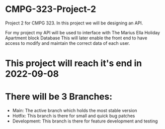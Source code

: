 <h1>CMPG-323-Project-2</h1>
    <p>Project 2 for CMPG 323. In this project we will be designing an API.</p>
    <p>
        For my project my API will be used to interface with
        The Marius Ella Holiday Apartment block Database
        This will later enable the front end to have access to modify and maintain the correct
        data of each user.
    </p>
    <h1>This project will reach it's end in 2022-09-08</h1>
    <h1>There will be 3 Branches:</h1>
    <ul>
        <li>Main: The active branch which holds the most stable version</li>
        <li>Hotfix: This branch is there for small and quick bug patches</li>
        <li>Development: This branch is there for feature development and testing</li>
    </ul>
    <img src="https://mfdot.com/API.drawio.svg" alt="" srcset="">
